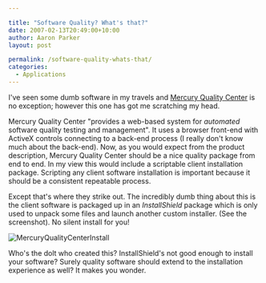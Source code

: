 ```yaml
---

title: "Software Quality? What's that?"
date: 2007-02-13T20:49:00+10:00
author: Aaron Parker
layout: post

permalink: /software-quality-whats-that/
categories:
  - Applications
---
```

I've seen some dumb software in my travels and [Mercury Quality Center](http://www.mercury.com/us/products/quality-center/) is no exception; however this one has got me scratching my head.

Mercury Quality Center "provides a web-based system for _automated_ software quality testing and management". It uses a browser front-end with ActiveX controls connecting to a back-end process (I really don't know much about the back-end). Now, as you would expect from the product description, Mercury Quality Center should be a nice quality package from end to end. In my view this would include a scriptable client installation package. Scripting any client software installation is important because it should be a consistent repeatable process.

Except that's where they strike out. The incredibly dumb thing about this is the client software is packaged up in an _InstallShield_ package which is only used to unpack some files and launch another custom installer. (See the screenshot). No silent install for you!

![MercuryQualityCenterInstall]({{site.baseurl}}/media/2007/02/1000.14.897.MercuryQualityCenterInstall.png)

Who's the dolt who created this? InstallShield's not good enough to install your software? Surely quality software should extend to the installation experience as well? It makes you wonder.
